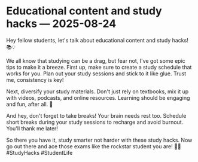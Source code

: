 # Educational content and study hacks — 2025-08-24

Hey fellow students, let's talk about educational content and study hacks! 📚💡

We all know that studying can be a drag, but fear not, I've got some epic tips to make it a breeze. First up, make sure to create a study schedule that works for you. Plan out your study sessions and stick to it like glue. Trust me, consistency is key!

Next, diversify your study materials. Don't just rely on textbooks, mix it up with videos, podcasts, and online resources. Learning should be engaging and fun, after all. 🌟

And hey, don't forget to take breaks! Your brain needs rest too. Schedule short breaks during your study sessions to recharge and avoid burnout. You'll thank me later!

So there you have it, study smarter not harder with these study hacks. Now go out there and ace those exams like the rockstar student you are! 🚀✨ #StudyHacks #StudentLife